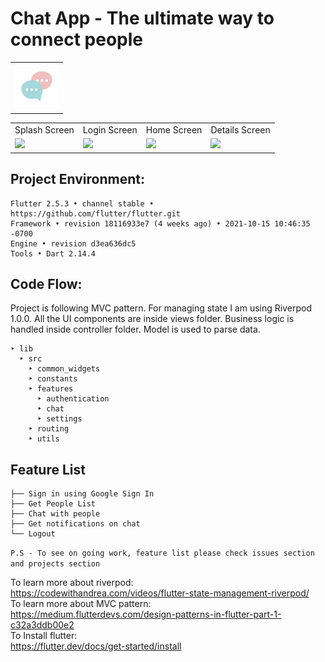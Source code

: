 # Chat App - The ultimate way to connect people

<table>
  <tr>
    <td>
      <img src="assets/logo.png" height=70 align="left"> 
    <p>

      </p>
    </td>

  </tr>
</table>
<table>
  <tr>
     <td>Splash Screen</td>
     <td>Login Screen</td>
     <td>Home Screen</td>
     <td>Details Screen</td>
  </tr>
  <tr>
    <td><img src="/assets/screenshots/Splash.png" width=270 ></td>
    <td><img src="/assets/screenshots/Login.png" width=270 ></td>
    <td><img src="/assets/screenshots/Home.png" width=270 ></td>
    <td><img src="/assets/screenshots/Details.png" width=270 ></td>
  </tr>
 </table>

## Project Environment:

```
Flutter 2.5.3 • channel stable • https://github.com/flutter/flutter.git
Framework • revision 18116933e7 (4 weeks ago) • 2021-10-15 10:46:35 -0700
Engine • revision d3ea636dc5
Tools • Dart 2.14.4
```

## Code Flow:

Project is following MVC pattern. For managing state I am using Riverpod 1.0.0. All the UI components are inside views folder. Business logic is handled inside controller folder. Model is used to parse data.

```
‣ lib
  ‣ src
    ‣ common_widgets
    ‣ constants
    ‣ features
      ‣ authentication
      ‣ chat
      ‣ settings
    ‣ routing
    ‣ utils
```

## Feature List

```
├── Sign in using Google Sign In
├── Get People List
├── Chat with people
├── Get notifications on chat
└── Logout
```

`P.S - To see on going work, feature list please check issues section and projects section`

To learn more about riverpod:<br>
https://codewithandrea.com/videos/flutter-state-management-riverpod/<br>
To learn more about MVC pattern:<br>
https://medium.flutterdevs.com/design-patterns-in-flutter-part-1-c32a3ddb00e2<br>
To Install flutter:<br>
https://flutter.dev/docs/get-started/install
